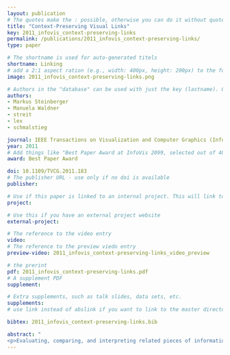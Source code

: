 ```yaml
---
layout: publication
# The quotes make the : possible, otherwise you can do it without quotes
title: "Context-Preserving Visual Links"
key: 2011_infovis_context-preserving-links
permalink: /publications/2011_infovis_context-preserving-links/
type: paper

# The shortname is used for auto-generated titels
shortname: Linking
# add a 2:1 aspect ration (e.g., width: 400px, height: 200px) to the folder /assets/images/papers/
image: 2011_infovis_context-preserving-links.png

# Authors in the "database" can be used with just the key (lastname). Others can be written properly.
authors:
- Markus Steinberger
- Manuela Waldner
- streit
- lex
- schmalstieg

journal: IEEE Transactions on Visualization and Computer Graphics (InfoVis'11), 2249-2258, 17(12)
year: 2011
# Add things like "Best Paper Award at InfoVis 2099, selected out of 4000 submissions" 
award: Best Paper Award

doi: 10.1109/TVCG.2011.183
# The publisher URL - use only if no doi is available
publisher: 

# Use if this paper is linked to an internal project. This will link to the project site
project:

# Use this if you have an external project website 
external-project: 

# The reference to the video entry
video: 
# The reference to the preview viedo entry 
preview-video: 2011_infovis_context-preserving-links_video_preview

# the prerint
pdf: 2011_infovis_context-preserving-links.pdf
# A supplement PDF
supplement: 

# Extra supplements, such as talk slides, data sets, etc. 
supplements:
# use link instead of abslink if you want to link to the master directory

bibtex: 2011_infovis_context-preserving-links.bib

abstract: "
<p>Evaluating, comparing, and interpreting related pieces of information are tasks that are commonly performed during visual data analysis and in many kinds of information-intensive work. Synchronized visual highlighting of related elements is a well-known technique used to assist this task. An alternative approach, which is more invasive but also more expressive is visual linking in which line connections are rendered between related elements. In this work, we present context-preserving visual links as a new method for generating visual links. The method specifically aims to fulfill the following two goals: first, visual links should minimize the occlusion of important information; second, links should visually stand out from surrounding information by minimizing visual interference. We employ an image-based analysis of visual saliency to determine the important regions in the original representation. A consequence of the image-based approach is that our technique is application-independent and can be employed in a large number of visual data analysis scenarios in which the underlying content cannot or should not be altered. We conducted a controlled experiment that indicates that users can find linked elements in complex visualizations more quickly and with greater subjective satisfaction than in complex visualizations in which plain highlighting is used. Context-preserving visual links were perceived as visually more attractive than traditional visual links that do not account for the context information.</p>"
---
```

